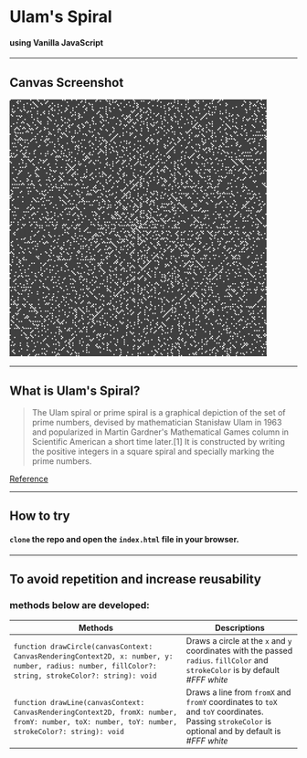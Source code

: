 # Ulam's Spiral
#### using Vanilla JavaScript
---
## Canvas Screenshot
<img src="canvas_screenshot.png" alt="canvas screenshot" width="450px" height="450px">

---
## What is Ulam's Spiral?

>The Ulam spiral or prime spiral is a graphical depiction of the set of prime numbers, devised by mathematician Stanisław Ulam in 1963 and popularized in Martin Gardner's Mathematical Games column in Scientific American a short time later.[1] It is constructed by writing the positive integers in a square spiral and specially marking the prime numbers. 

[Reference](https://en.wikipedia.org/wiki/Ulam_spiral)

---
## How to try
#### `clone` the repo and open the `index.html` file in your browser.

---
## To avoid repetition and increase reusability
### methods below are developed:

| **Methods** | **Descriptions** |
| ----------- | ----------- |
| ```function drawCircle(canvasContext: CanvasRenderingContext2D, x: number, y: number, radius: number, fillColor?: string, strokeColor?: string): void``` | Draws a circle at the `x` and `y` coordinates with the passed `radius`. `fillColor` and `strokeColor` is by default *#FFF* *white* |
| ```function drawLine(canvasContext: CanvasRenderingContext2D, fromX: number, fromY: number, toX: number, toY: number, strokeColor?: string): void``` | Draws a line from `fromX` and `fromY` coordinates to `toX` and `toY` coordinates. Passing `strokeColor` is optional and by default is *#FFF* *white* | 


